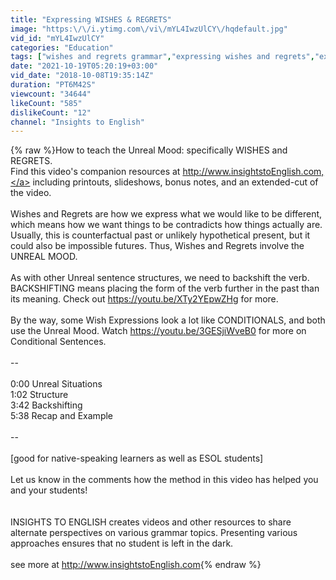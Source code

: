 ```yaml
---
title: "Expressing WISHES & REGRETS"
image: "https:\/\/i.ytimg.com\/vi\/mYL4IwzUlCY\/hqdefault.jpg"
vid_id: "mYL4IwzUlCY"
categories: "Education"
tags: ["wishes and regrets grammar","expressing wishes and regrets","expressing wishes"]
date: "2021-10-19T05:20:19+03:00"
vid_date: "2018-10-08T19:35:14Z"
duration: "PT6M42S"
viewcount: "34644"
likeCount: "585"
dislikeCount: "12"
channel: "Insights to English"
---
```

{% raw %}How to teach the Unreal Mood: specifically WISHES and REGRETS.<br />Find this video's companion resources at <a rel="nofollow" target="blank" href="http://www.insightstoEnglish.com,">http://www.insightstoEnglish.com,</a> including printouts, slideshows, bonus notes, and an extended-cut of the video.<br /><br />Wishes and Regrets are how we express what we would like to be different, which means how we want things to be contradicts how things actually are.  Usually, this is counterfactual past or unlikely hypothetical present, but it could also be impossible futures.  Thus, Wishes and Regrets involve the UNREAL MOOD.<br /><br />As with other Unreal sentence structures, we need to backshift the verb.  BACKSHIFTING means placing the form of the verb further in the past than its meaning.  Check out <a rel="nofollow" target="blank" href="https://youtu.be/XTy2YEpwZHg">https://youtu.be/XTy2YEpwZHg</a> for more.<br /><br />By the way, some Wish Expressions look a lot like CONDITIONALS, and both use the Unreal Mood.  Watch <a rel="nofollow" target="blank" href="https://youtu.be/3GESjiWveB0">https://youtu.be/3GESjiWveB0</a> for more on Conditional Sentences.<br /><br />--<br /><br />0:00 Unreal Situations<br />1:02 Structure<br />3:42 Backshifting<br />5:38 Recap and Example<br /><br />--<br /><br />[good for native-speaking learners as well as ESOL students]<br /><br />Let us know in the comments how the method in this video has helped you and your students!<br /><br /><br />INSIGHTS TO ENGLISH creates videos and other resources to share alternate perspectives on various grammar topics.  Presenting various approaches ensures that no student is left in the dark.<br /><br />see more at <a rel="nofollow" target="blank" href="http://www.insightstoEnglish.com">http://www.insightstoEnglish.com</a>{% endraw %}
